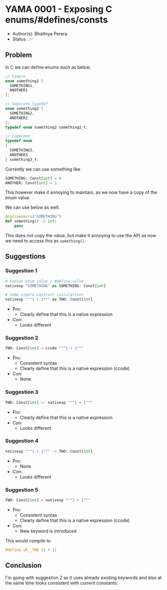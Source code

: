 # YAMA 0001 - Exposing C enums/#defines/consts

- Author(s): Bhathiya Perera
- Status   : ✅

## Problem

In C we can define enums such as below.

```c
// Simple
enum something1 {
  SOMETHING1,
  ANOTHER1
};

// Separate typedef
enum something2 {
  SOMETHING2,
  ANOTHER2
};
typedef enum something2 something2_t;

// Combined
typedef enum
{
  SOMETHING3,
  ANOTHER3
} something3_t;
```

Currently we can use something like

<!-- Note using Python for syntax highlighting, below is Yaksha code -->

```python
SOMETHING: Const[int] = 0
ANOTHER: Const[int] = 1
```

This however make it annoying to maintain, as we now have a copy of the enum value.

We can use below as well.

```python
@nativemacro("SOMETHING")
def something() -> int:
    pass
```

This does not copy the value, but make it annoying to use the API as now we need to access this as `something()`.

## Suggestions

### Suggestion 1

```python
# Expose enum value / #define value
nativexp "SOMETHING" as SOMETHING: Const[int]

# Some simple constant calculations
nativexp """1 + 1""" as TWO: Const[int]
```

- Pro:
  - Clearly define that this is a native expression
- Con:
  - Looks different

### Suggestion 2

```python
TWO: Const[int] = ccode """1 + 1"""
```

- Pro:
  - Consistent syntax
  - Clearly define that this is a native expression (ccode)
- Con:
  - None

### Suggestion 3

```python
TWO: Const[int] <- nativexp """1 + 1"""
```

- Pro:
  - Clearly define that this is a native expression
- Con:
  - Looks different

### Suggestion 4

```python
nativexp """1 + 1""" -> TWO: Const[int]
```

- Pro:
  - None
- Con:
  - Looks different

### Suggestion 5

```python
TWO: Const[int] = nativexp """1 + 1"""
```

- Pro:
  - Consistent syntax
  - Clearly define that this is a native expression (ccode)
- Con:
  - New keyword is introduced

This would compile to 

```c
#define yk__TWO (1 + 1)
```

## Conclusion

I'm going with suggestion 2 as it uses already existing keywords and also at the same time looks consistent with current constants. 
